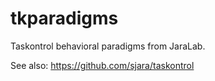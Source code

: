 tkparadigms
===========

Taskontrol behavioral paradigms from JaraLab.

See also:
https://github.com/sjara/taskontrol
